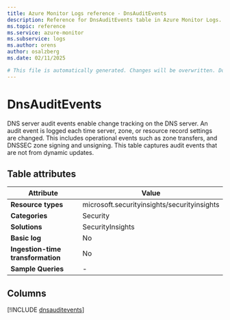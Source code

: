 ```yaml
---
title: Azure Monitor Logs reference - DnsAuditEvents
description: Reference for DnsAuditEvents table in Azure Monitor Logs.
ms.topic: reference
ms.service: azure-monitor
ms.subservice: logs
ms.author: orens
author: osalzberg
ms.date: 02/11/2025

# This file is automatically generated. Changes will be overwritten. Do not change this file directly.
---
```


# DnsAuditEvents

DNS server audit events enable change tracking on the DNS server. An audit event is logged each time server, zone, or resource record settings are changed. This includes operational events such as zone transfers, and DNSSEC zone signing and unsigning.  This table captures audit events that are not from dynamic updates.


## Table attributes

|Attribute|Value|
|---|---|
|**Resource types**|microsoft.securityinsights/securityinsights|
|**Categories**|Security|
|**Solutions**| SecurityInsights|
|**Basic log**|No|
|**Ingestion-time transformation**|No|
|**Sample Queries**|-|



## Columns
  
[!INCLUDE [dnsauditevents](~/reusable-content/ce-skilling/azure/includes/azure-monitor/reference/tables/dnsauditevents-include.md)]
